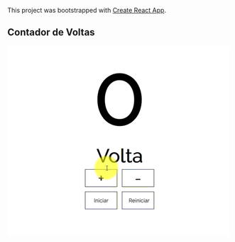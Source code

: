 This project was bootstrapped with [Create React App](https://github.com/facebook/create-react-app).

## Contador de Voltas

![gif-contador-voltas](https://github.com/EsdrasCaetano/contador-de-voltas/blob/master/rd-cv.gif)
